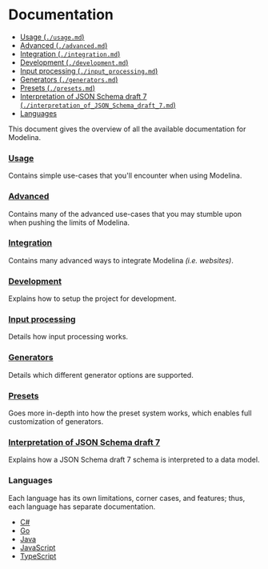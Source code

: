 # Documentation

<!-- toc is generated with GitHub Actions do not remove toc markers -->

<!-- toc -->

- [Usage (`./usage.md`)](#usage-usagemd)
- [Advanced (`./advanced.md`)](#advanced-advancedmd)
- [Integration (`./integration.md`)](#integration-integrationmd)
- [Development (`./development.md`)](#development-developmentmd)
- [Input processing (`./input_processing.md`)](#input-processing-input_processingmd)
- [Generators (`./generators.md`)](#generators-generatorsmd)
- [Presets (`./presets.md`)](#presets-presetsmd)
- [Interpretation of JSON Schema draft 7 (`./interpretation_of_JSON_Schema_draft_7.md`)](#interpretation-of-json-schema-draft-7-interpretation_of_json_schema_draft_7md)
- [Languages](#languages)

<!-- tocstop -->

This document gives the overview of all the available documentation for Modelina.

### [Usage](./usage.md)
Contains simple use-cases that you'll encounter when using Modelina.

### [Advanced](./advanced.md)
Contains many of the advanced use-cases that you may stumble upon when pushing the limits of Modelina.

### [Integration](./integration.md)
Contains many advanced ways to integrate Modelina _(i.e. websites)_. 

### [Development](./development.md)
Explains how to setup the project for development. 

### [Input processing](./input_processing.md)
Details how input processing works.

### [Generators](./generators.md)
Details which different generator options are supported.

### [Presets](./presets.md)
Goes more in-depth into how the preset system works, which enables full customization of generators.

### [Interpretation of JSON Schema draft 7](./interpretation_of_JSON_Schema_draft_7.md)
Explains how a JSON Schema draft 7 schema is interpreted to a data model.

### Languages
Each language has its own limitations, corner cases, and features; thus, each language has separate documentation.
- [C#](./languages/C#.md)
- [Go](./languages/Go.md)
- [Java](./languages/Java.md)
- [JavaScript](./languages/JavaScript.md)
- [TypeScript](./languages/TypeScript.md)